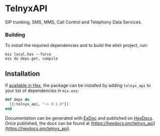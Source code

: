# TelnyxAPI

SIP trunking, SMS, MMS, Call Control and Telephony Data Services.

### Building

To install the required dependencies and to build the elixir project, run:
```
mix local.hex --force
mix do deps.get, compile
```

## Installation

If [available in Hex](https://hex.pm/docs/publish), the package can be installed
by adding `telnyx_api` to your list of dependencies in `mix.exs`:

```elixir
def deps do
  [{:telnyx_api, "~> 0.1.0"}]
end
```

Documentation can be generated with [ExDoc](https://github.com/elixir-lang/ex_doc)
and published on [HexDocs](https://hexdocs.pm). Once published, the docs can
be found at [https://hexdocs.pm/telnyx_api](https://hexdocs.pm/telnyx_api).
